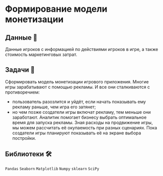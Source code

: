 
# Формирование модели монетизации

## Данные 📁

Данные игроков с информацией по действиями игроков в игре, а также стоимость маркетинговых затрат.

## Задачи 📝

Сформировать модель монетизации игрового приложения. Многие игры зарабатывают с помощью рекламы. И все они сталкиваются с противоречием:

- пользователь разозлится и уйдёт, если начать показывать ему рекламу раньше, чем игра его затянет;
- но чем позже создатели игры включат рекламу, тем меньше они заработают. Аналитик помогает бизнесу выбрать оптимальное время для запуска рекламы. Зная расходы на продвижение игры, мы можем рассчитать её окупаемость при разных сценариях.
Пока создатели игры планируют показывать её на экране выбора постройки.

## Библиотеки 🛠️

`Pandas` `Seaborn` `Matplotlib` `Numpy` `sklearn` `SciPy`
